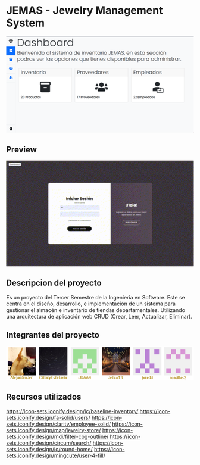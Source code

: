 # JEMAS - Jewelry Management System

<p align="center">
    <img width="700" src="./sources/imgs/dashboard.png" />
</p>

## Preview
<p align="center">
    <img width="700" src="./sources/imgs/preview.gif" />
</p>

## Descripcion del proyecto
Es un proyecto del Tercer Semestre de la Ingenieria en Software. Este se centra en el diseño, desarrollo, e implementación de un sistema para gestionar el almacén e inventario de tiendas departamentales. Utilizando una arquitectura de aplicación web CRUD (Crear, Leer, Actualizar, Eliminar).

## Integrantes del proyecto

<p align="center">
    <a href="https://github.com/AlejandroJer/JEMAS/graphs/contributors">
        <img width="550" src="./sources/imgs/contributors.png" />
    </a>
</p>

## Recursos utilizados
https://icon-sets.iconify.design/ic/baseline-inventory/
https://icon-sets.iconify.design/fa-solid/users/
https://icon-sets.iconify.design/clarity/employee-solid/
https://icon-sets.iconify.design/map/jewelry-store/
https://icon-sets.iconify.design/mdi/filter-cog-outline/
https://icon-sets.iconify.design/circum/search/
https://icon-sets.iconify.design/ic/round-home/
https://icon-sets.iconify.design/mingcute/user-4-fill/